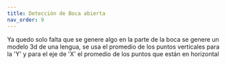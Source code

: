 ```yaml
---
title: Detección de Boca abierta
nav_order: 9
---
```

Ya quedo solo falta que se genere algo en la parte de la boca se genere un modelo 3d de una lengua, se usa el promedio de los puntos verticales para la 'Y' y para el eje de 'X' el promedio de los puntos que están en horizontal 
